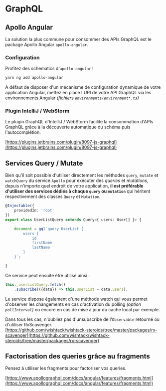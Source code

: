 # GraphQL

## Apollo Angular

La solution la plus commune pour consommer des APIs GraphQL est le package Apollo Angular `apollo-angular`.

### Configuration

Profitez des schematics d'`apollo-angular` !

```bash
yarn ng add apollo-angular
```

A défaut de disposer d'un mécanisme de configuration dynamique de votre application Angular, mettez en place l'URI de votre API GraphQL via les environnements Angular _\(fichiers `environments/environment*.ts`\)_

### Plugin IntelliJ / WebStorm

Le plugin GraphQL d'IntelliJ / WebStorm facilite la consommation d'APIs GraphQL grâce à la découverte automatique du schéma puis l'autocomplétion.

[https://plugins.jetbrains.com/plugin/8097-js-graphql](https://plugins.jetbrains.com/plugin/8097-js-graphql)



## Services Query / Mutate


Bien qu'il soit possible d'utiliser directement les méthodes `query`, `mutate` et `watchQuery` du service `Apollo` pour exécuter des _queries_ et _mutations_, depuis n'importe quel endroit de votre application, **il est préférable d'utiliser des services dédiés à chaque `query` ou `mutation`** qui héritent respectivement des classes `Query` et `Mutation`.


```typescript
@Injectable({
    providedIn: 'root'
})
export class UserListQuery extends Query<{ users: User[] }> {

    document = gql`query UserList {
        users {
            id
            firstName
            lastName
        }
    }`;

}
```

Ce service peut ensuite être utilisé ainsi :

```typescript
this._userListQuery.fetch()
    .subscribe(({data}) => this.userList = data.users);
```


Le service dispose également d'une méthode watch qui vous permet d'observer les changements en cas d'activation du polling _\(option `pollInterval`\)_ ou encore en cas de mise à jour du cache local par exemple.


Dans tous les cas, n'oubliez pas d'unsubscribe de l'`Observable` retourné ou d'utiliser RxScavenger.  
[https://github.com/wishtack/wishtack-steroids/tree/master/packages/rx-scavenger](https://github.com/wishtack/wishtack-steroids/tree/master/packages/rx-scavenger)


## Factorisation des queries grâce au fragments

Pensez à utiliser les fragments pour factoriser vos queries.

[https://www.apollographql.com/docs/angular/features/fragments.html](https://www.apollographql.com/docs/angular/features/fragments.html)



